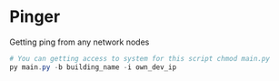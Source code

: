 # Pinger
Getting ping from any network nodes
```powershell
# You can getting access to system for this script chmod main.py
py main.py -b building_name -i own_dev_ip
```
